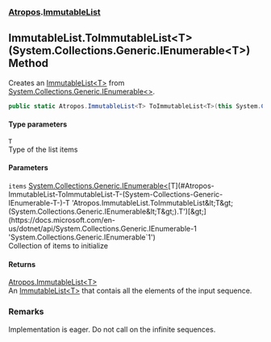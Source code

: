 ### [Atropos](./Atropos.md 'Atropos').[ImmutableList](./ImmutableList.md 'Atropos.ImmutableList')
## ImmutableList.ToImmutableList&lt;T&gt;(System.Collections.Generic.IEnumerable&lt;T&gt;) Method
Creates an [ImmutableList&lt;T&gt;](./ImmutableList-T-.md 'Atropos.ImmutableList&lt;T&gt;') from [System.Collections.Generic.IEnumerable&lt;&gt;](https://docs.microsoft.com/en-us/dotnet/api/System.Collections.Generic.IEnumerable-1 'System.Collections.Generic.IEnumerable`1').  
```csharp
public static Atropos.ImmutableList<T> ToImmutableList<T>(this System.Collections.Generic.IEnumerable<T> items);
```
#### Type parameters
<a name='Atropos-ImmutableList-ToImmutableList-T-(System-Collections-Generic-IEnumerable-T-)-T'></a>
`T`  
Type of the list items  
  
#### Parameters
<a name='Atropos-ImmutableList-ToImmutableList-T-(System-Collections-Generic-IEnumerable-T-)-items'></a>
`items` [System.Collections.Generic.IEnumerable&lt;](https://docs.microsoft.com/en-us/dotnet/api/System.Collections.Generic.IEnumerable-1 'System.Collections.Generic.IEnumerable`1')[T](#Atropos-ImmutableList-ToImmutableList-T-(System-Collections-Generic-IEnumerable-T-)-T 'Atropos.ImmutableList.ToImmutableList&lt;T&gt;(System.Collections.Generic.IEnumerable&lt;T&gt;).T')[&gt;](https://docs.microsoft.com/en-us/dotnet/api/System.Collections.Generic.IEnumerable-1 'System.Collections.Generic.IEnumerable`1')  
Collection of items to initialize  
  
#### Returns
[Atropos.ImmutableList&lt;](./ImmutableList-T-.md 'Atropos.ImmutableList&lt;T&gt;')[T](#Atropos-ImmutableList-ToImmutableList-T-(System-Collections-Generic-IEnumerable-T-)-T 'Atropos.ImmutableList.ToImmutableList&lt;T&gt;(System.Collections.Generic.IEnumerable&lt;T&gt;).T')[&gt;](./ImmutableList-T-.md 'Atropos.ImmutableList&lt;T&gt;')  
An [ImmutableList&lt;T&gt;](./ImmutableList-T-.md 'Atropos.ImmutableList&lt;T&gt;') that contais all the elements of the input sequence.  
### Remarks
Implementation is eager. Do not call on the infinite sequences.  
